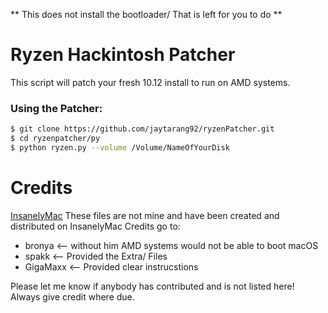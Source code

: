 ** This does not install the bootloader/ That is left for you to do **

# Ryzen Hackintosh Patcher

This script will patch your fresh 10.12 install to run on AMD systems.

### Using the Patcher:


```sh
$ git clone https://github.com/jaytarang92/ryzenPatcher.git
$ cd ryzenpatcher/py
$ python ryzen.py --volume /Volume/NameOfYourDisk
```
# Credits

[InsanelyMac](http://www.insanelymac.com/forum/forum/548-macos-1012-sierra/) 
These files are not mine and have been created and distributed on InsanelyMac
Credits go to:
- bronya <-- without him AMD systems would not be able to boot macOS
- spakk <-- Provided the Extra/ Files
- GigaMaxx <-- Provided clear instrucstions 

Please let me know if anybody has contributed and is not listed here! Always give credit where due.
